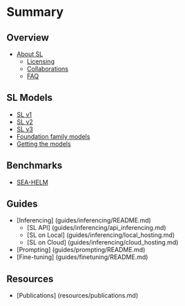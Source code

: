 # Summary

## Overview
* [About SL](README.md)
    * [Licensing](license.md)
    * [Collaborations](community.md)
    * [FAQ](faq.md)

## SL Models
* [SL v1](models/sealion.v1.md)
* [SL v2](models/sealion.v2.md)
* [SL v3](models/sealion.v3.md)
* [Foundation family models](models/others.md)
* [Getting the models](models/download_models.md)

## Benchmarks
* [SEA-HELM](benchmarks/seahelm.md)

## Guides
* [Inferencing] (guides/inferencing/README.md)
    * [SL API] (guides/inferencing/api_inferencing.md)
    * [SL on Local] (guides/inferencing/local_hosting.md)
    * [SL on Cloud] (guides/inferencing/cloud_hosting.md)
* [Prompting] (guides/prompting/README.md)
* [Fine-tuning] (guides/finetuning/README.md)

## Resources
* [Publications] (resources/publications.md)
